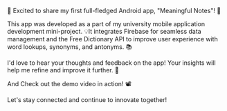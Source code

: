 📱 Excited to share my first full-fledged Android app, "Meaningful Notes"! 🚀

This app was developed as a part of my university mobile application development mini-project. 💡It integrates Firebase for seamless data management and the Free Dictionary API to improve user experience with word lookups, synonyms, and antonyms. 📚

I'd love to hear your thoughts and feedback on the app! Your insights will help me refine and improve it further. 💬

And Check out the demo video in action! 📽️

Let's stay connected and continue to innovate together!
